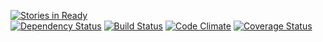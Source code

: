 [![Stories in Ready](https://badge.waffle.io/tkawachi/hipworktime.png?label=ready)](https://waffle.io/tkawachi/hipworktime)  
[![Dependency Status](https://gemnasium.com/tkawachi/hipworktime.png)](https://gemnasium.com/tkawachi/hipworktime)
[![Build Status](https://travis-ci.org/tkawachi/hipworktime.png?branch=develop)](https://travis-ci.org/tkawachi/hipworktime)
[![Code Climate](https://codeclimate.com/github/tkawachi/hipworktime.png)](https://codeclimate.com/github/tkawachi/hipworktime)
[![Coverage Status](https://coveralls.io/repos/tkawachi/hipworktime/badge.png?branch=develop)](https://coveralls.io/r/tkawachi/hipworktime?branch=develop)
